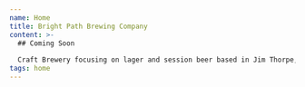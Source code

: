 ```yaml
---
name: Home
title: Bright Path Brewing Company
content: >-
  ## Coming Soon
  
  Craft Brewery focusing on lager and session beer based in Jim Thorpe, Pennsylvania.
tags: home
---
```


